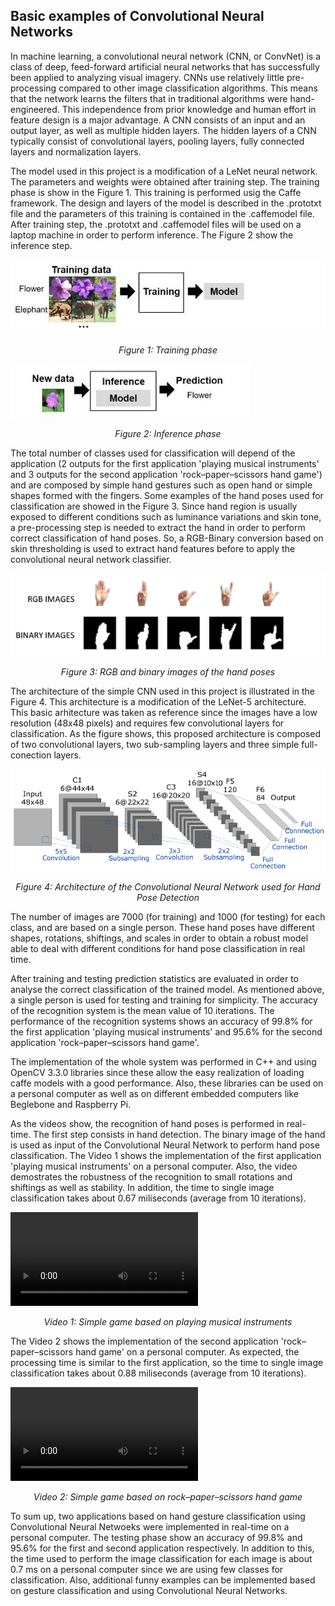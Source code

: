 
## Basic examples of Convolutional Neural Networks ##

In machine learning, a convolutional neural network (CNN, or ConvNet) is a class of deep, feed-forward artificial neural networks that has successfully been applied to analyzing visual imagery. CNNs use relatively little pre-processing compared to other image classification algorithms. This means that the network learns the filters that in traditional algorithms were hand-engineered. This independence from prior knowledge and human effort in feature design is a major advantage. A CNN consists of an input and an output layer, as well as multiple hidden layers. The hidden layers of a CNN typically consist of convolutional layers, pooling layers, fully connected layers and normalization layers.

The model used in this project is a modification of a LeNet neural network. The parameters and weights were obtained after training step. The training phase is show in the Figure 1. This training is performed usig the Caffe framework. The design and layers of the model is described in the .prototxt file and the parameters of this training is contained in the .caffemodel file. After training step, the .prototxt and .caffemodel files will be used on a laptop machine in order to perform inference. The Figure 2 show the inference step.

![image](/posts/projects/basic-examples-of-convolutional-neural-networks/step1-training.jpg)
<p style="text-align:center;"><i>Figure 1: Training phase</i></p>

![image](/posts/projects/basic-examples-of-convolutional-neural-networks/step2-inference.jpg)
<p style="text-align:center;"><i>Figure 2: Inference phase</i></p>

The total number of classes used for classification will depend of the application (2 outputs for the first application 'playing musical instruments' and 3 outputs for the second application 'rock–paper–scissors hand game') and are composed by simple hand gestures such as open hand or simple shapes formed with the fingers. Some examples of the hand poses used for classification are showed in the Figure 3. Since hand region is usually exposed to different conditions such as luminance variations and skin tone, a pre-processing step is needed to extract the hand in order to perform correct classification of hand poses. So, a RGB-Binary conversion based on skin thresholding is used to extract hand features before to apply the convolutional neural network classifier.

![image](/posts/projects/basic-examples-of-convolutional-neural-networks/hand_poses.png)
<p style="text-align:center;"><i>Figure 3: RGB and binary images of the hand poses</i></p>

The architecture of the simple CNN used in this project is illustrated in the Figure 4. This architecture is a modification of the LeNet-5 architecture. This basic arhitecture was taken as reference since the images have a low resolution (48x48 pixels) and requires few convolutional layers for classification. As the figure shows, this proposed architecture is composed of two convolutional layers, two sub-sampling layers and three simple full-conection layers.

![image](/posts/projects/basic-examples-of-convolutional-neural-networks/cnn.png)
<p style="text-align:center;"><i>Figure 4: Architecture of the Convolutional Neural Network used for Hand Pose Detection</i></p>

The number of images are 7000 (for training) and 1000 (for testing) for each class, and are based on a single person. These hand poses have different shapes, rotations, shiftings, and scales in order to obtain a robust model able to deal with different conditions for hand pose classification in real time.

After training and testing prediction statistics are evaluated in order to analyse the correct classification of the trained model. As mentioned above, a single person is used for testing and training for simplicity. The accuracy of the recognition system is the mean value of 10 iterations. The performance of the recognition systems shows an accuracy of 99.8% for the first application 'playing musical instruments' and 95.6% for the second application 'rock–paper–scissors hand game'.

The implementation of the whole system was performed in C++ and using OpenCV 3.3.0 libraries since these allow the easy realization of loading caffe models with a good performance. Also, these libraries can be used on a personal computer as well as on different embedded computers like Beglebone and Raspberry Pi.

As the videos show, the recognition of hand poses is performed in real-time. The first step consists in hand detection. The binary image of the hand is used as input of the Convolutional Neural Network to perform hand pose classification. The Video 1 shows the implementation of the first application 'playing musical instruments' on a personal computer. Also, the video demostrates the robustness of the recognition to small rotations and shiftings as well as stability. In addition, the time to single image classification takes about 0.67 miliseconds (average from 10 iterations).

![video](/posts/projects/basic-examples-of-convolutional-neural-networks/band.mp4)
<p style="text-align:center;"><i>Video 1: Simple game based on playing musical instruments</i></p>

The Video 2 shows the implementation of the second application 'rock–paper–scissors hand game' on a personal computer. As expected, the processing time is similar to the first application, so the time to single image classification takes about 0.88 miliseconds (average from 10 iterations).

![video](/posts/projects/basic-examples-of-convolutional-neural-networks/yankenpo.mp4)
<p style="text-align:center;"><i>Video 2: Simple game based on rock–paper–scissors hand game</i></p>

To sum up, two applications based on hand gesture classification using Convolutional Neural Netwoeks were implemented in real-time on a personal computer. The testing phase show an accuracy of 99.8% and 95.6% for the first and second application respectively. In addition to this, the time used to perform the image classification for each image is about 0.7 ms on a personal computer since we are using few classes for classification. Also, additional funny examples can be implemented based on gesture classification and using Convolutional Neural Networks.



